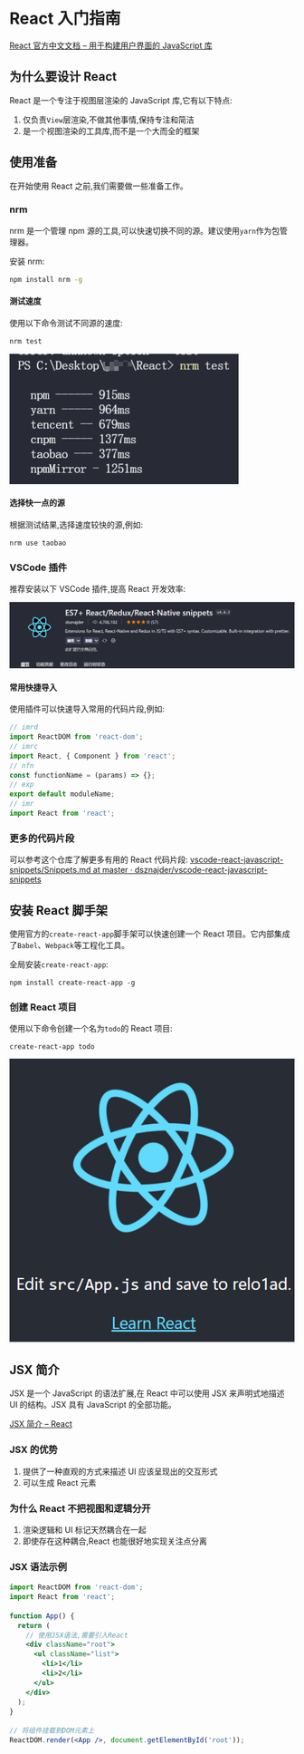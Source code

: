 # React 入门指南

[React 官方中文文档 – 用于构建用户界面的 JavaScript 库](https://react.docschina.org/)

## 为什么要设计 React

React 是一个专注于视图层渲染的 JavaScript 库,它有以下特点:

1. 仅负责`View`层渲染,不做其他事情,保持专注和简洁
2. 是一个视图渲染的工具库,而不是一个大而全的框架

## 使用准备

在开始使用 React 之前,我们需要做一些准备工作。

### nrm

nrm 是一个管理 npm 源的工具,可以快速切换不同的源。建议使用`yarn`作为包管理器。

安装 nrm:

```bash
npm install nrm -g
```

#### 测试速度

使用以下命令测试不同源的速度:

```bash
nrm test
```

![](../../assets/24da0f23641cae8b1b8c18cd9bae40db.png)

#### 选择快一点的源

根据测试结果,选择速度较快的源,例如:

```shell
nrm use taobao
```

### VSCode 插件

推荐安装以下 VSCode 插件,提高 React 开发效率:

![](../../assets/bee90ea9adfbde3e8b8097ac83e6c73b.png)

#### 常用快捷导入

使用插件可以快速导入常用的代码片段,例如:

```jsx
// imrd
import ReactDOM from 'react-dom';
// imrc
import React, { Component } from 'react';
// nfn
const functionName = (params) => {};
// exp
export default moduleName;
// imr
import React from 'react';
```

### 更多的代码片段

可以参考这个仓库了解更多有用的 React 代码片段:
[vscode-react-javascript-snippets/Snippets.md at master · dsznajder/vscode-react-javascript-snippets](https://github.com/dsznajder/vscode-react-javascript-snippets/blob/master/docs/Snippets.md)

## 安装 React 脚手架

使用官方的`create-react-app`脚手架可以快速创建一个 React 项目。它内部集成了`Babel`、`Webpack`等工程化工具。

全局安装`create-react-app`:

```shell
npm install create-react-app -g
```

### 创建 React 项目

使用以下命令创建一个名为`todo`的 React 项目:

```shell
create-react-app todo
```

![](../../assets/b90a6d286caa64d9837df25f5d50bec3.png)

## JSX 简介

JSX 是一个 JavaScript 的语法扩展,在 React 中可以使用 JSX 来声明式地描述 UI 的结构。JSX 具有 JavaScript 的全部功能。

[JSX 简介 – React](https://react.docschina.org/docs/introducing-jsx.html)

### JSX 的优势

1. 提供了一种直观的方式来描述 UI 应该呈现出的交互形式
2. 可以生成 React 元素

### 为什么 React 不把视图和逻辑分开

1. 渲染逻辑和 UI 标记天然耦合在一起
2. 即使存在这种耦合,React 也能很好地实现关注点分离

### JSX 语法示例

```jsx
import ReactDOM from 'react-dom';
import React from 'react';

function App() {
  return (
    // 使用JSX语法,需要引入React
    <div className="root">
      <ul className="list">
        <li>1</li>
        <li>2</li>
      </ul>
    </div>
  );
}

// 将组件挂载到DOM元素上
ReactDOM.render(<App />, document.getElementById('root'));
```
